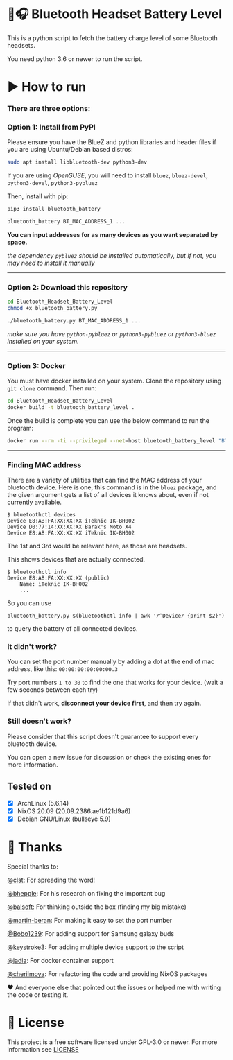 # 🔋🎧 Bluetooth Headset Battery Level

This is a python script to fetch the battery charge level of some Bluetooth headsets.

You need python 3.6 or newer to run the script.

# ▶️ How to run

### There are three options:

### Option 1: Install from PyPI
Please ensure you have the BlueZ and python libraries and header files if you are using Ubuntu/Debian based distros:
```bash
sudo apt install libbluetooth-dev python3-dev
```

If you are using *OpenSUSE*, you will need to install `bluez`, `bluez-devel`, `python3-devel`, `python3-pybluez`

Then, install with pip:
```bash
pip3 install bluetooth_battery

bluetooth_battery BT_MAC_ADDRESS_1 ...
```

**You can input addresses for as many devices as you want separated by space.**

_the dependency `pybluez` should be installed automatically, but if not, you may need to install it manually_

--------

### Option 2: Download this repository

```bash
cd Bluetooth_Headset_Battery_Level
chmod +x bluetooth_battery.py

./bluetooth_battery.py BT_MAC_ADDRESS_1 ...
```

_make sure you have `python-pybluez` or `python3-pybluez` or `python3-bluez` installed on your system._

--------

### Option 3: Docker

You must have docker installed on your system.
Clone the repository using `git clone` command. Then run:

```bash
cd Bluetooth_Headset_Battery_Level
docker build -t bluetooth_battery_level .
```

Once the build is complete you can use the below command to run the program:

```bash
docker run --rm -ti --privileged --net=host bluetooth_battery_level "BT_MAC_ADDRESS"
```

--------

### Finding MAC address

There are a variety of utilities that can find the MAC address of your bluetooth device.  Here is one, this command is in the `bluez` package, and the given argument gets a list of all devices it knows about, even if not currently available.
```
$ bluetoothctl devices
Device E8:AB:FA:XX:XX:XX iTeknic IK-BH002
Device D0:77:14:XX:XX:XX Barak's Moto X4
Device E8:AB:FA:XX:XX:XX iTeknic IK-BH002
```
The 1st and 3rd would be relevant here, as those are headsets.

This shows devices that are actually connected.
```
$ bluetoothctl info
Device E8:AB:FA:XX:XX:XX (public)
	Name: iTeknic IK-BH002
	...
```
So you can use
```
bluetooth_battery.py $(bluetoothctl info | awk '/^Device/ {print $2}')
```
to query the battery of all connected devices.

### It didn't work?

You can set the port number manually by adding a dot at the end of mac address, like this: `00:00:00:00:00:00.3`

Try port numbers `1 to 30` to find the one that works for your device. (wait a few seconds between each try)

If that didn't work, **disconnect your device first**, and then try again.

### Still doesn't work?

Please consider that this script doesn't guarantee to support every bluetooth device.

You can open a new issue for discussion or check the existing ones for more information.

## Tested on

- [x] ArchLinux (5.6.14)
- [x] NixOS 20.09 (20.09.2386.ae1b121d9a6)
- [x] Debian GNU/Linux (bullseye 5.9)

# 🤝 Thanks

Special thanks to:

[@clst](https://github.com/clst): For spreading the word!

[@bhepple](https://github.com/bhepple): For his research on fixing the important bug

[@balsoft](https://github.com/balsoft): For thinking outside the box (finding my big mistake)

[@martin-beran](https://github.com/martin-beran): For making it easy to set the port number

[@Bobo1239](https://github.com/Bobo1239): For adding support for Samsung galaxy buds

[@keystroke3](https://github.com/keystroke3): For adding multiple device support to the script

[@jadia](https://github.com/jadia): For docker container support

[@cheriimoya](https://github.com/cheriimoya): For refactoring the code and providing NixOS packages

❤️ And everyone else that pointed out the issues or helped me with writing the code or testing it.

# 📜 License

This project is a free software licensed under GPL-3.0 or newer. For more information see [LICENSE](LICENSE)

